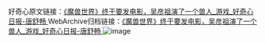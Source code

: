 好奇心原文链接：[《魔兽世界》终于要发电影，吴彦祖演了一个兽人_游戏_好奇心日报-唐舒畅 ](https://www.qdaily.com/articles/10009.html)
WebArchive归档链接：[《魔兽世界》终于要发电影，吴彦祖演了一个兽人_游戏_好奇心日报-唐舒畅 ](http://web.archive.org/web/20160421192108/http://www.qdaily.com/articles/10009.html)
![image](http://ww3.sinaimg.cn/large/007d5XDply1g3vhktyl5tj30u035uhdt)
